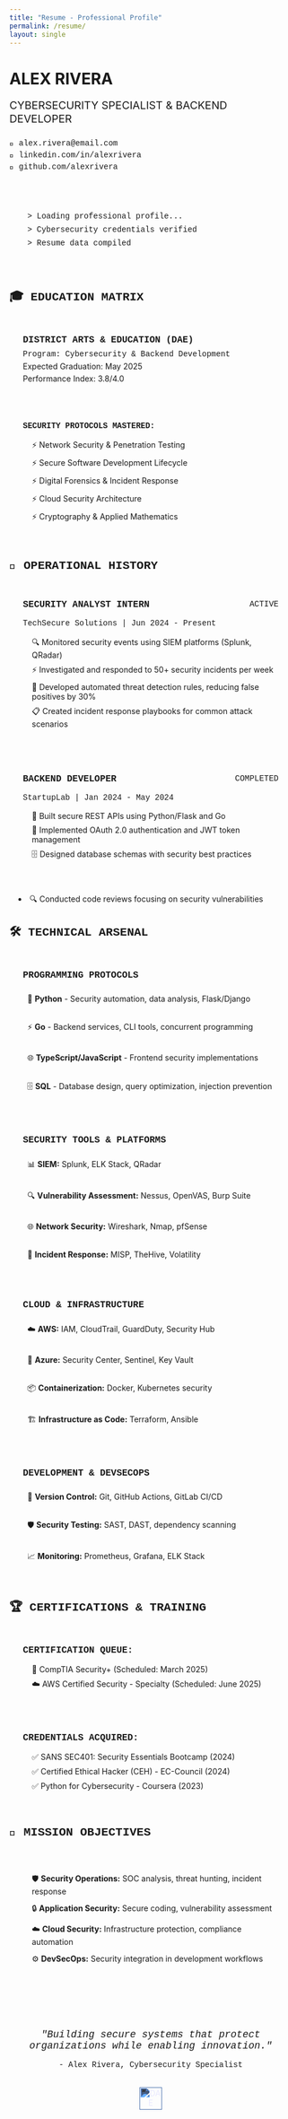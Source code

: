 ```yaml
---
title: "Resume - Professional Profile"
permalink: /resume/
layout: single
---
```


<div class="professional-header">
  <h1>ALEX RIVERA</h1>
  <p style="font-size:1.2rem; margin:1rem 0;">CYBERSECURITY SPECIALIST & BACKEND DEVELOPER</p>
  <div style="font-family: 'Courier New', monospace; margin-top: 1.5rem;">
    <p style="color: var(--neon-cyan); margin: 0.3rem 0;">📧 alex.rivera@email.com</p>
    <p style="color: var(--neon-pink); margin: 0.3rem 0;">🔗 linkedin.com/in/alexrivera</p>
    <p style="color: var(--neon-green); margin: 0.3rem 0;">🐙 github.com/alexrivera</p>
  </div>
</div>

<div style="font-family: 'Courier New', monospace; background: var(--card-bg); padding: 2rem; border-radius: 10px; border: 1px solid var(--neon-cyan); margin: 2rem 0;">
  <p style="color: var(--neon-green); margin: 0.5rem 0;">> Loading professional profile...</p>
  <p style="color: var(--neon-cyan); margin: 0.5rem 0;">> Cybersecurity credentials verified</p>
  <p style="color: var(--text-secondary); margin: 0.5rem 0;">> Resume data compiled</p>
</div>

<div class="cyberpunk-section">
  <h2 style="color: var(--neon-cyan); text-shadow: 0 0 10px var(--neon-cyan); font-family: 'Courier New', monospace; margin-bottom: 1.5rem;">🎓 EDUCATION MATRIX</h2>
  
  <div style="background: var(--card-bg); padding: 1.5rem; border-radius: 10px; border: 1px solid var(--neon-pink); margin-bottom: 1rem;">
    <h3 style="color: var(--neon-pink); margin: 0 0 0.5rem 0; font-family: 'Courier New', monospace;">DISTRICT ARTS & EDUCATION (DAE)</h3>
    <p style="color: var(--neon-green); margin: 0.3rem 0; font-family: 'Courier New', monospace;">Program: Cybersecurity & Backend Development</p>
    <p style="color: var(--text-secondary); margin: 0.3rem 0;">Expected Graduation: May 2025</p>
    <p style="color: var(--neon-cyan); margin: 0.3rem 0;">Performance Index: 3.8/4.0</p>
  </div>
  
  <div style="background: var(--card-bg); padding: 1.5rem; border-radius: 10px; border: 1px solid var(--neon-green); margin-bottom: 1rem;">
    <h4 style="color: var(--neon-green); margin: 0 0 1rem 0; font-family: 'Courier New', monospace;">SECURITY PROTOCOLS MASTERED:</h4>
    <ul style="list-style: none; padding: 0; margin: 0;">
      <li style="color: var(--text-secondary); margin: 0.5rem 0; padding-left: 1rem; position: relative;">⚡ Network Security & Penetration Testing</li>
      <li style="color: var(--text-secondary); margin: 0.5rem 0; padding-left: 1rem; position: relative;">⚡ Secure Software Development Lifecycle</li>
      <li style="color: var(--text-secondary); margin: 0.5rem 0; padding-left: 1rem; position: relative;">⚡ Digital Forensics & Incident Response</li>
      <li style="color: var(--text-secondary); margin: 0.5rem 0; padding-left: 1rem; position: relative;">⚡ Cloud Security Architecture</li>
      <li style="color: var(--text-secondary); margin: 0.5rem 0; padding-left: 1rem; position: relative;">⚡ Cryptography & Applied Mathematics</li>
    </ul>
  </div>
</div>

<div class="cyberpunk-section">
  <h2 style="color: var(--neon-pink); text-shadow: 0 0 10px var(--neon-pink); font-family: 'Courier New', monospace; margin-bottom: 1.5rem;">💼 OPERATIONAL HISTORY</h2>
  
  <div style="background: var(--card-bg); padding: 1.5rem; border-radius: 10px; border: 1px solid var(--neon-cyan); margin-bottom: 1.5rem;">
    <div style="display: flex; justify-content: space-between; align-items: center; margin-bottom: 1rem;">
      <h3 style="color: var(--neon-cyan); margin: 0; font-family: 'Courier New', monospace;">SECURITY ANALYST INTERN</h3>
      <span style="color: var(--neon-green); font-family: 'Courier New', monospace; font-size: 0.9rem;">ACTIVE</span>
    </div>
    <p style="color: var(--neon-pink); margin: 0.3rem 0; font-family: 'Courier New', monospace;">TechSecure Solutions | Jun 2024 - Present</p>
    <ul style="list-style: none; padding: 0; margin: 1rem 0 0 0;">
      <li style="color: var(--text-secondary); margin: 0.5rem 0; padding-left: 1rem;">🔍 Monitored security events using SIEM platforms (Splunk, QRadar)</li>
      <li style="color: var(--text-secondary); margin: 0.5rem 0; padding-left: 1rem;">⚡ Investigated and responded to 50+ security incidents per week</li>
      <li style="color: var(--text-secondary); margin: 0.5rem 0; padding-left: 1rem;">🤖 Developed automated threat detection rules, reducing false positives by 30%</li>
      <li style="color: var(--text-secondary); margin: 0.5rem 0; padding-left: 1rem;">📋 Created incident response playbooks for common attack scenarios</li>
    </ul>
  </div>
  
  <div style="background: var(--card-bg); padding: 1.5rem; border-radius: 10px; border: 1px solid var(--neon-green); margin-bottom: 1.5rem;">
    <div style="display: flex; justify-content: space-between; align-items: center; margin-bottom: 1rem;">
      <h3 style="color: var(--neon-green); margin: 0; font-family: 'Courier New', monospace;">BACKEND DEVELOPER</h3>
      <span style="color: var(--text-secondary); font-family: 'Courier New', monospace; font-size: 0.9rem;">COMPLETED</span>
    </div>
    <p style="color: var(--neon-pink); margin: 0.3rem 0; font-family: 'Courier New', monospace;">StartupLab | Jan 2024 - May 2024</p>
    <ul style="list-style: none; padding: 0; margin: 1rem 0 0 0;">
      <li style="color: var(--text-secondary); margin: 0.5rem 0; padding-left: 1rem;">🔧 Built secure REST APIs using Python/Flask and Go</li>
      <li style="color: var(--text-secondary); margin: 0.5rem 0; padding-left: 1rem;">🔐 Implemented OAuth 2.0 authentication and JWT token management</li>
      <li style="color: var(--text-secondary); margin: 0.5rem 0; padding-left: 1rem;">🗄️ Designed database schemas with security best practices</li>
    </ul>
  </div>
</div>
      <li style="color: var(--text-secondary); margin: 0.5rem 0; padding-left: 1rem;">🔍 Conducted code reviews focusing on security vulnerabilities</li>
    </ul>
  </div>
</div>

<div class="cyberpunk-section">
  <h2 style="color: var(--neon-green); text-shadow: 0 0 10px var(--neon-green); font-family: 'Courier New', monospace; margin-bottom: 1.5rem;">🛠️ TECHNICAL ARSENAL</h2>
  
  <div style="background: var(--card-bg); padding: 1.5rem; border-radius: 10px; border: 1px solid var(--neon-cyan); margin-bottom: 1rem;">
    <h3 style="color: var(--neon-cyan); margin: 0 0 1rem 0; font-family: 'Courier New', monospace;">PROGRAMMING PROTOCOLS</h3>
    <div style="display: grid; grid-template-columns: repeat(auto-fit, minmax(250px, 1fr)); gap: 1rem;">
      <div style="color: var(--text-secondary); padding: 0.5rem; border-left: 3px solid var(--neon-pink);">🐍 <strong style="color: var(--neon-pink);">Python</strong> - Security automation, data analysis, Flask/Django</div>
      <div style="color: var(--text-secondary); padding: 0.5rem; border-left: 3px solid var(--neon-green);">⚡ <strong style="color: var(--neon-green);">Go</strong> - Backend services, CLI tools, concurrent programming</div>
      <div style="color: var(--text-secondary); padding: 0.5rem; border-left: 3px solid var(--neon-cyan);">🌐 <strong style="color: var(--neon-cyan);">TypeScript/JavaScript</strong> - Frontend security implementations</div>
      <div style="color: var(--text-secondary); padding: 0.5rem; border-left: 3px solid var(--neon-pink);">🗄️ <strong style="color: var(--neon-pink);">SQL</strong> - Database design, query optimization, injection prevention</div>
    </div>
  </div>
  
  <div style="background: var(--card-bg); padding: 1.5rem; border-radius: 10px; border: 1px solid var(--neon-pink); margin-bottom: 1rem;">
    <h3 style="color: var(--neon-pink); margin: 0 0 1rem 0; font-family: 'Courier New', monospace;">SECURITY TOOLS & PLATFORMS</h3>
    <div style="display: grid; grid-template-columns: repeat(auto-fit, minmax(250px, 1fr)); gap: 1rem;">
      <div style="color: var(--text-secondary); padding: 0.5rem; border-left: 3px solid var(--neon-cyan);">📊 <strong style="color: var(--neon-cyan);">SIEM:</strong> Splunk, ELK Stack, QRadar</div>
      <div style="color: var(--text-secondary); padding: 0.5rem; border-left: 3px solid var(--neon-green);">🔍 <strong style="color: var(--neon-green);">Vulnerability Assessment:</strong> Nessus, OpenVAS, Burp Suite</div>
      <div style="color: var(--text-secondary); padding: 0.5rem; border-left: 3px solid var(--neon-pink);">🌐 <strong style="color: var(--neon-pink);">Network Security:</strong> Wireshark, Nmap, pfSense</div>
      <div style="color: var(--text-secondary); padding: 0.5rem; border-left: 3px solid var(--neon-cyan);">🚨 <strong style="color: var(--neon-cyan);">Incident Response:</strong> MISP, TheHive, Volatility</div>
    </div>
  </div>
  
  <div style="background: var(--card-bg); padding: 1.5rem; border-radius: 10px; border: 1px solid var(--neon-green); margin-bottom: 1rem;">
    <h3 style="color: var(--neon-green); margin: 0 0 1rem 0; font-family: 'Courier New', monospace;">CLOUD & INFRASTRUCTURE</h3>
    <div style="display: grid; grid-template-columns: repeat(auto-fit, minmax(250px, 1fr)); gap: 1rem;">
      <div style="color: var(--text-secondary); padding: 0.5rem; border-left: 3px solid var(--neon-pink);">☁️ <strong style="color: var(--neon-pink);">AWS:</strong> IAM, CloudTrail, GuardDuty, Security Hub</div>
      <div style="color: var(--text-secondary); padding: 0.5rem; border-left: 3px solid var(--neon-cyan);">🔷 <strong style="color: var(--neon-cyan);">Azure:</strong> Security Center, Sentinel, Key Vault</div>
      <div style="color: var(--text-secondary); padding: 0.5rem; border-left: 3px solid var(--neon-green);">📦 <strong style="color: var(--neon-green);">Containerization:</strong> Docker, Kubernetes security</div>
      <div style="color: var(--text-secondary); padding: 0.5rem; border-left: 3px solid var(--neon-pink);">🏗️ <strong style="color: var(--neon-pink);">Infrastructure as Code:</strong> Terraform, Ansible</div>
    </div>
  </div>
  
  <div style="background: var(--card-bg); padding: 1.5rem; border-radius: 10px; border: 1px solid var(--neon-cyan); margin-bottom: 1rem;">
    <h3 style="color: var(--neon-cyan); margin: 0 0 1rem 0; font-family: 'Courier New', monospace;">DEVELOPMENT & DEVSECOPS</h3>
    <div style="display: grid; grid-template-columns: repeat(auto-fit, minmax(250px, 1fr)); gap: 1rem;">
      <div style="color: var(--text-secondary); padding: 0.5rem; border-left: 3px solid var(--neon-green);">🔧 <strong style="color: var(--neon-green);">Version Control:</strong> Git, GitHub Actions, GitLab CI/CD</div>
      <div style="color: var(--text-secondary); padding: 0.5rem; border-left: 3px solid var(--neon-pink);">🛡️ <strong style="color: var(--neon-pink);">Security Testing:</strong> SAST, DAST, dependency scanning</div>
      <div style="color: var(--text-secondary); padding: 0.5rem; border-left: 3px solid var(--neon-cyan);">📈 <strong style="color: var(--neon-cyan);">Monitoring:</strong> Prometheus, Grafana, ELK Stack</div>
    </div>
  </div>
</div>

<div class="cyberpunk-section">
  <h2 style="color: var(--neon-pink); text-shadow: 0 0 10px var(--neon-pink); font-family: 'Courier New', monospace; margin-bottom: 1.5rem;">🏆 CERTIFICATIONS & TRAINING</h2>
  
  <div style="background: var(--card-bg); padding: 1.5rem; border-radius: 10px; border: 1px solid var(--neon-green); margin-bottom: 1rem;">
    <h3 style="color: var(--neon-green); margin: 0 0 1rem 0; font-family: 'Courier New', monospace;">CERTIFICATION QUEUE:</h3>
    <ul style="list-style: none; padding: 0; margin: 0;">
      <li style="color: var(--text-secondary); margin: 0.5rem 0; padding-left: 1rem; position: relative;">🔄 CompTIA Security+ (Scheduled: March 2025)</li>
      <li style="color: var(--text-secondary); margin: 0.5rem 0; padding-left: 1rem; position: relative;">☁️ AWS Certified Security - Specialty (Scheduled: June 2025)</li>
    </ul>
  </div>
  
  <div style="background: var(--card-bg); padding: 1.5rem; border-radius: 10px; border: 1px solid var(--neon-cyan); margin-bottom: 1rem;">
    <h3 style="color: var(--neon-cyan); margin: 0 0 1rem 0; font-family: 'Courier New', monospace;">CREDENTIALS ACQUIRED:</h3>
    <ul style="list-style: none; padding: 0; margin: 0;">
      <li style="color: var(--text-secondary); margin: 0.5rem 0; padding-left: 1rem; position: relative;">✅ SANS SEC401: Security Essentials Bootcamp (2024)</li>
      <li style="color: var(--text-secondary); margin: 0.5rem 0; padding-left: 1rem; position: relative;">✅ Certified Ethical Hacker (CEH) - EC-Council (2024)</li>
      <li style="color: var(--text-secondary); margin: 0.5rem 0; padding-left: 1rem; position: relative;">✅ Python for Cybersecurity - Coursera (2023)</li>
    </ul>
  </div>
</div>

<div class="cyberpunk-section">
  <h2 style="color: var(--neon-cyan); text-shadow: 0 0 10px var(--neon-cyan); font-family: 'Courier New', monospace; margin-bottom: 1.5rem;">🎯 MISSION OBJECTIVES</h2>
  
  <div style="background: var(--card-bg); padding: 1.5rem; border-radius: 10px; border: 1px solid var(--neon-pink); margin-bottom: 2rem;">
    <ul style="list-style: none; padding: 0; margin: 0;">
      <li style="color: var(--text-secondary); margin: 0.8rem 0; padding-left: 1rem; border-left: 3px solid var(--neon-cyan);">🛡️ <strong style="color: var(--neon-cyan);">Security Operations:</strong> SOC analysis, threat hunting, incident response</li>
      <li style="color: var(--text-secondary); margin: 0.8rem 0; padding-left: 1rem; border-left: 3px solid var(--neon-green);">🔒 <strong style="color: var(--neon-green);">Application Security:</strong> Secure coding, vulnerability assessment</li>
      <li style="color: var(--text-secondary); margin: 0.8rem 0; padding-left: 1rem; border-left: 3px solid var(--neon-pink);">☁️ <strong style="color: var(--neon-pink);">Cloud Security:</strong> Infrastructure protection, compliance automation</li>
      <li style="color: var(--text-secondary); margin: 0.8rem 0; padding-left: 1rem; border-left: 3px solid var(--neon-cyan);">⚙️ <strong style="color: var(--neon-cyan);">DevSecOps:</strong> Security integration in development workflows</li>
    </ul>
  </div>
</div>

<div style="text-align:center; margin-top:3rem; padding:2rem; background: var(--card-bg); border-radius:10px; border: 1px solid var(--neon-green);">
  <p style="margin:0; font-style:italic; color: var(--neon-green); font-family: 'Courier New', monospace; font-size: 1.1rem; text-shadow: 0 0 5px var(--neon-green);">"Building secure systems that protect organizations while enabling innovation."</p>
  <p style="margin: 1rem 0 0 0; color: var(--text-secondary); font-family: 'Courier New', monospace;">- Alex Rivera, Cybersecurity Specialist</p>
  
  <div style="margin-top:2rem;">
    <img src="{{ '/assets/img/dae-logo.jpg' | relative_url }}" alt="DAE Logo" style="height:40px; filter: invert(1) sepia(1) saturate(5) hue-rotate(180deg); opacity:0.8;">
  </div>
</div>
